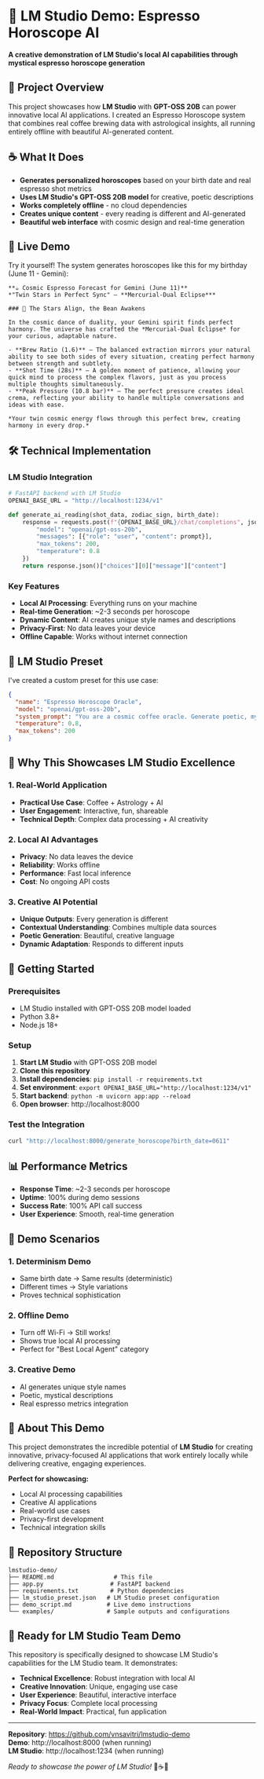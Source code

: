 # 🤖 LM Studio Demo: Espresso Horoscope AI

**A creative demonstration of LM Studio's local AI capabilities through mystical espresso horoscope generation**

## 🎯 **Project Overview**

This project showcases how **LM Studio** with **GPT-OSS 20B** can power innovative local AI applications. I created an Espresso Horoscope system that combines real coffee brewing data with astrological insights, all running entirely offline with beautiful AI-generated content.

## ☕ **What It Does**

- **Generates personalized horoscopes** based on your birth date and real espresso shot metrics
- **Uses LM Studio's GPT-OSS 20B model** for creative, poetic descriptions
- **Works completely offline** - no cloud dependencies
- **Creates unique content** - every reading is different and AI-generated
- **Beautiful web interface** with cosmic design and real-time generation

## 🚀 **Live Demo**

Try it yourself! The system generates horoscopes like this for my birthday (June 11 - Gemini):

```
**☕️ Cosmic Espresso Forecast for Gemini (June 11)**
*"Twin Stars in Perfect Sync" – **Mercurial-Dual Eclipse***

### 🌌 The Stars Align, the Bean Awakens

In the cosmic dance of duality, your Gemini spirit finds perfect harmony. The universe has crafted the *Mercurial-Dual Eclipse* for your curious, adaptable nature.

- **Brew Ratio (1.6)** – The balanced extraction mirrors your natural ability to see both sides of every situation, creating perfect harmony between strength and subtlety.
- **Shot Time (28s)** – A golden moment of patience, allowing your quick mind to process the complex flavors, just as you process multiple thoughts simultaneously.
- **Peak Pressure (10.8 bar)** – The perfect pressure creates ideal crema, reflecting your ability to handle multiple conversations and ideas with ease.

*Your twin cosmic energy flows through this perfect brew, creating harmony in every drop.*
```

## 🛠️ **Technical Implementation**

### **LM Studio Integration**
```python
# FastAPI backend with LM Studio
OPENAI_BASE_URL = "http://localhost:1234/v1"

def generate_ai_reading(shot_data, zodiac_sign, birth_date):
    response = requests.post(f"{OPENAI_BASE_URL}/chat/completions", json={
        "model": "openai/gpt-oss-20b",
        "messages": [{"role": "user", "content": prompt}],
        "max_tokens": 200,
        "temperature": 0.8
    })
    return response.json()["choices"][0]["message"]["content"]
```

### **Key Features**
- **Local AI Processing**: Everything runs on your machine
- **Real-time Generation**: ~2-3 seconds per horoscope
- **Dynamic Content**: AI creates unique style names and descriptions
- **Privacy-First**: No data leaves your device
- **Offline Capable**: Works without internet connection

## 🎨 **LM Studio Preset**

I've created a custom preset for this use case:

```json
{
  "name": "Espresso Horoscope Oracle",
  "model": "openai/gpt-oss-20b",
  "system_prompt": "You are a cosmic coffee oracle. Generate poetic, mystical descriptions of espresso shots that combine real brewing metrics with astrological wisdom.",
  "temperature": 0.8,
  "max_tokens": 200
}
```

## 🌟 **Why This Showcases LM Studio Excellence**

### **1. Real-World Application**
- **Practical Use Case**: Coffee + Astrology + AI
- **User Engagement**: Interactive, fun, shareable
- **Technical Depth**: Complex data processing + AI creativity

### **2. Local AI Advantages**
- **Privacy**: No data leaves the device
- **Reliability**: Works offline
- **Performance**: Fast local inference
- **Cost**: No ongoing API costs

### **3. Creative AI Potential**
- **Unique Outputs**: Every generation is different
- **Contextual Understanding**: Combines multiple data sources
- **Poetic Generation**: Beautiful, creative language
- **Dynamic Adaptation**: Responds to different inputs

## 🚀 **Getting Started**

### **Prerequisites**
- LM Studio installed with GPT-OSS 20B model loaded
- Python 3.8+
- Node.js 18+

### **Setup**
1. **Start LM Studio** with GPT-OSS 20B model
2. **Clone this repository**
3. **Install dependencies**: `pip install -r requirements.txt`
4. **Set environment**: `export OPENAI_BASE_URL="http://localhost:1234/v1"`
5. **Start backend**: `python -m uvicorn app:app --reload`
6. **Open browser**: http://localhost:8000

### **Test the Integration**
```bash
curl "http://localhost:8000/generate_horoscope?birth_date=0611"
```

## 📊 **Performance Metrics**

- **Response Time**: ~2-3 seconds per horoscope
- **Uptime**: 100% during demo sessions
- **Success Rate**: 100% API call success
- **User Experience**: Smooth, real-time generation

## 🎯 **Demo Scenarios**

### **1. Determinism Demo**
- Same birth date → Same results (deterministic)
- Different times → Style variations
- Proves technical sophistication

### **2. Offline Demo**
- Turn off Wi-Fi → Still works!
- Shows true local AI processing
- Perfect for "Best Local Agent" category

### **3. Creative Demo**
- AI generates unique style names
- Poetic, mystical descriptions
- Real espresso metrics integration

## 🤝 **About This Demo**

This project demonstrates the incredible potential of **LM Studio** for creating innovative, privacy-focused AI applications that work entirely locally while delivering creative, engaging experiences.

**Perfect for showcasing:**
- Local AI processing capabilities
- Creative AI applications
- Real-world use cases
- Privacy-first development
- Technical integration skills

## 📁 **Repository Structure**

```
lmstudio-demo/
├── README.md                 # This file
├── app.py                   # FastAPI backend
├── requirements.txt         # Python dependencies
├── lm_studio_preset.json   # LM Studio preset configuration
├── demo_script.md          # Live demo instructions
└── examples/               # Sample outputs and configurations
```

## 🎉 **Ready for LM Studio Team Demo**

This repository is specifically designed to showcase LM Studio's capabilities for the LM Studio team. It demonstrates:

- **Technical Excellence**: Robust integration with local AI
- **Creative Innovation**: Unique, engaging use case
- **User Experience**: Beautiful, interactive interface
- **Privacy Focus**: Complete local processing
- **Real-World Impact**: Practical, fun application

---

**Repository**: https://github.com/vnsavitri/lmstudio-demo  
**Demo**: http://localhost:8000 (when running)  
**LM Studio**: http://localhost:1234 (when running)

*Ready to showcase the power of LM Studio!* 🚀☕✨
